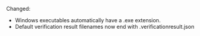 Changed:

  - Windows executables automatically have a .exe extension.
  - Default verification result filenames now end with .verificationresult.json

